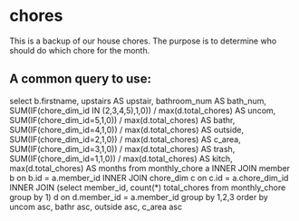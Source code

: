 # chores

This is a backup of our house chores.  The purpose is to determine who should do which chore for the month.

## A common query to use:

select b.firstname, upstairs AS upstair, bathroom_num AS bath_num,
                    SUM(IF(chore_dim_id IN (2,3,4,5),1,0)) / max(d.total_chores) AS uncom,
                    SUM(IF(chore_dim_id=5,1,0)) / max(d.total_chores) AS bathr,
                    SUM(IF(chore_dim_id=4,1,0)) / max(d.total_chores) AS outside,
                    SUM(IF(chore_dim_id=2,1,0)) / max(d.total_chores) AS c_area,
                    SUM(IF(chore_dim_id=3,1,0)) / max(d.total_chores) AS trash,
                    SUM(IF(chore_dim_id=1,1,0)) / max(d.total_chores) AS kitch,
                     max(d.total_chores) AS months
                    from monthly_chore a
                    INNER JOIN member b on b.id = a.member_id
                    INNER JOIN chore_dim c on c.id = a.chore_dim_id
                    INNER JOIN (select member_id, count(*) total_chores from monthly_chore group by 1) d on d.member_id = a.member_id
                    group by 1,2,3
                    order by uncom asc, bathr asc, outside asc, c_area asc
